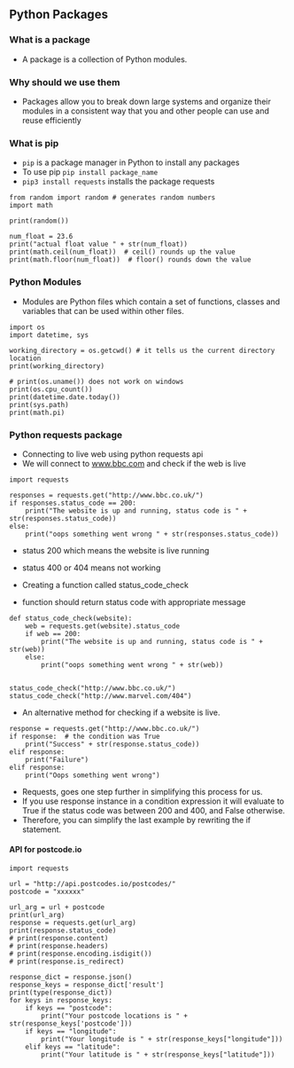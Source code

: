 ## Python Packages

### What is a package
- A package is a collection of Python modules.
### Why should we use them 
- Packages allow you to break down large systems and organize their modules in a consistent way that you and other people can use and reuse efficiently
### What is pip
- `pip` is a package manager in Python to install any packages
- To use pip `pip install package_name`
- `pip3 install requests` installs the package requests
```
from random import random # generates random numbers
import math

print(random())

num_float = 23.6
print("actual float value " + str(num_float))
print(math.ceil(num_float))  # ceil() rounds up the value
print(math.floor(num_float))  # floor() rounds down the value
```

### Python Modules
- Modules are Python files which contain a set of functions, classes and variables that can be used within other files.
```
import os
import datetime, sys

working_directory = os.getcwd() # it tells us the current directory location
print(working_directory)

# print(os.uname()) does not work on windows
print(os.cpu_count())
print(datetime.date.today())
print(sys.path)
print(math.pi)
```
### Python requests package
- Connecting to live web using python requests api
- We will connect to www.bbc.com and check if the web is live
```
import requests

responses = requests.get("http://www.bbc.co.uk/")
if responses.status_code == 200:
    print("The website is up and running, status code is " + str(responses.status_code))
else:
    print("oops something went wrong " + str(responses.status_code))
```
- status 200 which means the website is live running
- status 400 or 404 means not working

- Creating a function called status_code_check
- function should return status code with appropriate message
```
def status_code_check(website):
    web = requests.get(website).status_code
    if web == 200:
        print("The website is up and running, status code is " + str(web))
    else:
        print("oops something went wrong " + str(web))


status_code_check("http://www.bbc.co.uk/")
status_code_check("http://www.marvel.com/404")
```
- An alternative method for checking if a website is live.
```
response = requests.get("http://www.bbc.co.uk/")
if response:  # the condition was True
    print("Success" + str(response.status_code))
elif response:
    print("Failure")
elif response:
    print("Oops something went wrong")
```
- Requests, goes one step further in simplifying this process for us.
- If you use response instance in a condition expression it will evaluate to True if the status code was between 200 and 400, and False otherwise.
- Therefore, you can simplify the last example by rewriting the if statement.

#### API for postcode.io
```
import requests

url = "http://api.postcodes.io/postcodes/"
postcode = "xxxxxx"

url_arg = url + postcode
print(url_arg)
response = requests.get(url_arg)
print(response.status_code)
# print(response.content)
# print(response.headers)
# print(response.encoding.isdigit())
# print(response.is_redirect)

response_dict = response.json()
response_keys = response_dict['result']
print(type(response_dict))
for keys in response_keys:
    if keys == "postcode":
        print("Your postcode locations is " + str(response_keys['postcode']))
    if keys == "longitude":
        print("Your longitude is " + str(response_keys["longitude"]))
    elif keys == "latitude":
        print("Your latitude is " + str(response_keys["latitude"]))
```